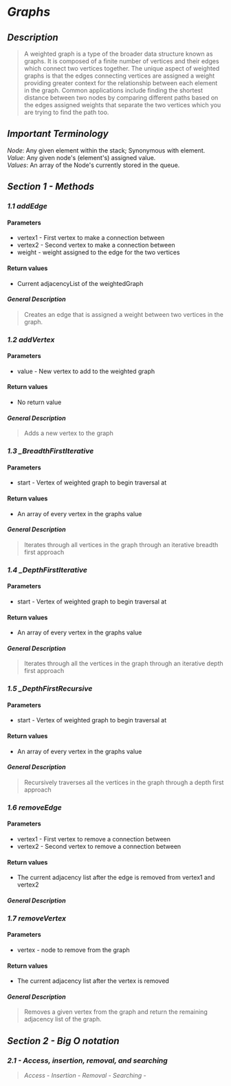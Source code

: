 # ***Graphs***

## ***Description***
> A weighted graph is a type of the broader data structure known as graphs. It is composed of a finite number of vertices and their edges which connect two vertices together. The unique aspect of weighted graphs is that the edges connecting vertices are assigned a weight providing greater context for the relationship between each element in the graph. Common applications include finding the shortest distance between two nodes by comparing different paths based on the edges assigned weights that separate the two vertices which you are trying to find the path too.

## ***Important Terminology***
  *Node*: Any given element within the stack; Synonymous with element.    
  *Value*: Any given node's (element's) assigned value.  
  *Values*: An array of the Node's currently stored in the queue.  

## ***Section 1 - Methods***

### ***1.1 addEdge***

#### Parameters
  - vertex1 - First vertex to make a connection between
  - vertex2 - Second vertex to make a connection between
  - weight - weight assigned to the edge for the two vertices

#### Return values
  - Current adjacencyList of the weightedGraph

#### ***General Description***
> Creates an edge that is assigned a weight between two vertices in the graph.
### ***1.2 addVertex***

#### Parameters
  - value - New vertex to add to the weighted graph

#### Return values
  - No return value

#### ***General Description***
> Adds a new vertex to the graph
### ***1.3 _BreadthFirstIterative***

#### Parameters
  - start - Vertex of weighted graph to begin traversal at

#### Return values
  - An array of every vertex in the graphs value

#### ***General Description***
> Iterates through all vertices in the graph through an iterative breadth first approach
### ***1.4 _DepthFirstIterative***

#### Parameters
  - start - Vertex of weighted graph to begin traversal at

#### Return values
  - An array of every vertex in the graphs value

#### ***General Description***
>  Iterates through all the vertices in the graph through an iterative depth first approach
### ***1.5 _DepthFirstRecursive***

#### Parameters
  - start - Vertex of weighted graph to begin traversal at

#### Return values
  - An array of every vertex in the graphs value

#### ***General Description***
> Recursively traverses all the vertices in the graph through a depth first approach
### ***1.6 removeEdge***

#### Parameters
  - vertex1 - First vertex to remove a connection between
  - vertex2 - Second vertex to remove a connection between

#### Return values
  - The current adjacency list after the edge is removed from vertex1 and vertex2

#### ***General Description***
> 
### ***1.7 removeVertex***

#### Parameters
  - vertex - node to remove from the graph

#### Return values
  - The current adjacency list after the vertex is removed

#### ***General Description***
> Removes a given vertex from the graph and return the remaining adjacency list of the graph.


## ***Section 2 - Big O notation***

### ***2.1 - Access, insertion, removal, and searching***
> *Access* - 
> *Insertion* -
> *Removal* - 
> *Searching* - 
